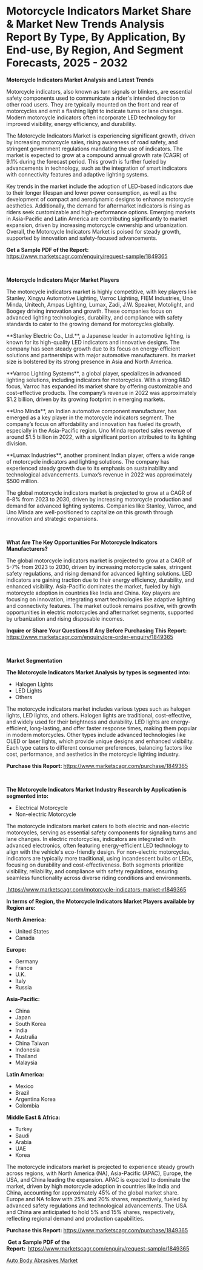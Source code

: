 <p><h1>Motorcycle Indicators Market Share & Market New Trends Analysis Report By Type, By Application, By End-use, By Region, And Segment Forecasts, 2025 - 2032</h1></p><p><strong>Motorcycle Indicators Market Analysis and Latest Trends</strong></p>
<p><p>Motorcycle indicators, also known as turn signals or blinkers, are essential safety components used to communicate a rider's intended direction to other road users. They are typically mounted on the front and rear of motorcycles and emit a flashing light to indicate turns or lane changes. Modern motorcycle indicators often incorporate LED technology for improved visibility, energy efficiency, and durability.</p><p>The Motorcycle Indicators Market is experiencing significant growth, driven by increasing motorcycle sales, rising awareness of road safety, and stringent government regulations mandating the use of indicators. The market is expected to grow at a compound annual growth rate (CAGR) of 9.1% during the forecast period. This growth is further fueled by advancements in technology, such as the integration of smart indicators with connectivity features and adaptive lighting systems.</p><p>Key trends in the market include the adoption of LED-based indicators due to their longer lifespan and lower power consumption, as well as the development of compact and aerodynamic designs to enhance motorcycle aesthetics. Additionally, the demand for aftermarket indicators is rising as riders seek customizable and high-performance options. Emerging markets in Asia-Pacific and Latin America are contributing significantly to market expansion, driven by increasing motorcycle ownership and urbanization. Overall, the Motorcycle Indicators Market is poised for steady growth, supported by innovation and safety-focused advancements.</p></p>
<p><strong>Get a Sample PDF of the Report:&nbsp;</strong> <a href="https://www.marketscagr.com/enquiry/request-sample/1849365?utm_campaign=2003&utm_medium=2&utm_source=Github&utm_content=ia&utm_term=23012025&utm_id=motorcycle-indicators">https://www.marketscagr.com/enquiry/request-sample/1849365</a></p>
<p>&nbsp;</p>
<p><strong>Motorcycle Indicators Major Market Players</strong></p>
<p><p>The motorcycle indicators market is highly competitive, with key players like Stanley, Xingyu Automotive Lighting, Varroc Lighting, FIEM Industries, Uno Minda, Unitech, Ampas Lighting, Lumax, Zadi, J.W. Speaker, Motolight, and Boogey driving innovation and growth. These companies focus on advanced lighting technologies, durability, and compliance with safety standards to cater to the growing demand for motorcycles globally.</p><p>**Stanley Electric Co., Ltd.**, a Japanese leader in automotive lighting, is known for its high-quality LED indicators and innovative designs. The company has seen steady growth due to its focus on energy-efficient solutions and partnerships with major automotive manufacturers. Its market size is bolstered by its strong presence in Asia and North America.</p><p>**Varroc Lighting Systems**, a global player, specializes in advanced lighting solutions, including indicators for motorcycles. With a strong R&D focus, Varroc has expanded its market share by offering customizable and cost-effective products. The company’s revenue in 2022 was approximately $1.2 billion, driven by its growing footprint in emerging markets.</p><p>**Uno Minda**, an Indian automotive component manufacturer, has emerged as a key player in the motorcycle indicators segment. The company’s focus on affordability and innovation has fueled its growth, especially in the Asia-Pacific region. Uno Minda reported sales revenue of around $1.5 billion in 2022, with a significant portion attributed to its lighting division.</p><p>**Lumax Industries**, another prominent Indian player, offers a wide range of motorcycle indicators and lighting solutions. The company has experienced steady growth due to its emphasis on sustainability and technological advancements. Lumax’s revenue in 2022 was approximately $500 million.</p><p>The global motorcycle indicators market is projected to grow at a CAGR of 6-8% from 2023 to 2030, driven by increasing motorcycle production and demand for advanced lighting systems. Companies like Stanley, Varroc, and Uno Minda are well-positioned to capitalize on this growth through innovation and strategic expansions.</p></p>
<p>&nbsp;</p>
<p><strong>What Are The Key Opportunities For Motorcycle Indicators Manufacturers?</strong></p>
<p><p>The global motorcycle indicators market is projected to grow at a CAGR of 5-7% from 2023 to 2030, driven by increasing motorcycle sales, stringent safety regulations, and rising demand for advanced lighting solutions. LED indicators are gaining traction due to their energy efficiency, durability, and enhanced visibility. Asia-Pacific dominates the market, fueled by high motorcycle adoption in countries like India and China. Key players are focusing on innovation, integrating smart technologies like adaptive lighting and connectivity features. The market outlook remains positive, with growth opportunities in electric motorcycles and aftermarket segments, supported by urbanization and rising disposable incomes.</p></p>
<p><strong>Inquire or Share Your Questions If Any Before Purchasing This Report:</strong> <a href="https://www.marketscagr.com/enquiry/pre-order-enquiry/1849365?utm_campaign=2003&utm_medium=2&utm_source=Github&utm_content=ia&utm_term=23012025&utm_id=motorcycle-indicators">https://www.marketscagr.com/enquiry/pre-order-enquiry/1849365</a></p>
<p>&nbsp;</p>
<p><strong>Market Segmentation</strong></p>
<p><strong>The Motorcycle Indicators Market Analysis by types is segmented into:</strong></p>
<p><ul><li>Halogen Lights</li><li>LED Lights</li><li>Others</li></ul></p>
<p><p>The motorcycle indicators market includes various types such as halogen lights, LED lights, and others. Halogen lights are traditional, cost-effective, and widely used for their brightness and durability. LED lights are energy-efficient, long-lasting, and offer faster response times, making them popular in modern motorcycles. Other types include advanced technologies like OLED or laser lights, which provide unique designs and enhanced visibility. Each type caters to different consumer preferences, balancing factors like cost, performance, and aesthetics in the motorcycle lighting industry.</p></p>
<p><strong>Purchase this Report:&nbsp;</strong><a href="https://www.marketscagr.com/purchase/1849365?utm_campaign=2003&utm_medium=2&utm_source=Github&utm_content=ia&utm_term=23012025&utm_id=motorcycle-indicators">https://www.marketscagr.com/purchase/1849365</a></p>
<p>&nbsp;</p>
<p><strong>The Motorcycle Indicators Market Industry Research by Application is segmented into:</strong></p>
<p><ul><li>Electrical Motorcycle</li><li>Non-electric Motorcycle</li></ul></p>
<p><p>The motorcycle indicators market caters to both electric and non-electric motorcycles, serving as essential safety components for signaling turns and lane changes. In electric motorcycles, indicators are integrated with advanced electronics, often featuring energy-efficient LED technology to align with the vehicle's eco-friendly design. For non-electric motorcycles, indicators are typically more traditional, using incandescent bulbs or LEDs, focusing on durability and cost-effectiveness. Both segments prioritize visibility, reliability, and compliance with safety regulations, ensuring seamless functionality across diverse riding conditions and environments.</p></p>
<p><a href="https://www.marketscagr.com/motorcycle-indicators-market-r1849365?utm_campaign=2003&utm_medium=2&utm_source=Github&utm_content=ia&utm_term=23012025&utm_id=motorcycle-indicators">&nbsp;https://www.marketscagr.com/motorcycle-indicators-market-r1849365</a></p>
<p><strong>In terms of Region, the Motorcycle Indicators Market Players available by Region are:</strong></p>
<p>
    <p> <strong> North America: </strong>
        <ul>
            <li>United States</li>
            <li>Canada</li>
        </ul>
        </p> 
    <p> <strong> Europe: </strong>
        <ul>
            <li>Germany</li>
            <li>France</li>
            <li>U.K.</li>
            <li>Italy</li>
            <li>Russia</li>
        </ul>
        </p> 
    <p> <strong> Asia-Pacific: </strong>
        <ul>
            <li>China</li>
            <li>Japan</li>
            <li>South Korea</li>
            <li>India</li>
            <li>Australia</li>
            <li>China Taiwan</li>
            <li>Indonesia</li>
            <li>Thailand</li>
            <li>Malaysia</li>
        </ul>
        </p> 
    <p> <strong> Latin America: </strong>
        <ul>
            <li>Mexico</li>
            <li>Brazil</li>
            <li>Argentina Korea</li>
            <li>Colombia</li>
        </ul>
        </p> 
    <p> <strong> Middle East & Africa: </strong>
        <ul>
            <li>Turkey</li>
            <li>Saudi</li>
            <li>Arabia</li>
            <li>UAE</li>
            <li>Korea</li>
        </ul>
    </p>
    </p>
<p><p>The motorcycle indicators market is projected to experience steady growth across regions, with North America (NA), Asia-Pacific (APAC), Europe, the USA, and China leading the expansion. APAC is expected to dominate the market, driven by high motorcycle adoption in countries like India and China, accounting for approximately 45% of the global market share. Europe and NA follow with 25% and 20% shares, respectively, fueled by advanced safety regulations and technological advancements. The USA and China are anticipated to hold 5% and 15% shares, respectively, reflecting regional demand and production capabilities.</p></p>
<p><strong>Purchase this Report: </strong><a href="https://www.marketscagr.com/purchase/1849365?utm_campaign=2003&utm_medium=2&utm_source=Github&utm_content=ia&utm_term=23012025&utm_id=motorcycle-indicators">https://www.marketscagr.com/purchase/1849365</a></p>
<p>&nbsp;<strong>Get a Sample PDF of the Report:&nbsp;&nbsp;</strong><a href="https://www.marketscagr.com/enquiry/request-sample/1849365?utm_campaign=2003&utm_medium=2&utm_source=Github&utm_content=ia&utm_term=23012025&utm_id=motorcycle-indicators">https://www.marketscagr.com/enquiry/request-sample/1849365</a></p>
<p><strong></strong></p>
<p><p><a href="https://github.com/gulaimolin/Market-Research-Report-List-7/blob/main/auto-body-abrasives-market.md?utm_campaign=2003&utm_medium=2&utm_source=Github&utm_content=ia&utm_term=23012025&utm_id=motorcycle-indicators">Auto Body Abrasives Market</a></p></p>